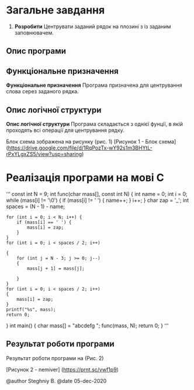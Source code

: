 # Загальне завдання

1. **Розробити** 
Центрувати заданий рядок на плозині з із заданим заповнювачем.

## Опис програми

## Функціональне призначення
**Функціональне призначення**
Програма призначена для центрування слова серез заданого рядка.

## Опис логічної структури
**Опис логічної структури**
Програма складається з однієї фунції, в якій проходять всі операції для центрування рядку.

Блок схема зображена на рисунку (рис. 1) 
[Рисунок 1 - Блок схема] 
(https://drive.google.com/file/d/1RqPozTx-wY92s1m3BHYtL-rPxYLgxZS5/view?usp=sharing)
				  
# Реалізація програми на мові С
‘‘‘
const int N = 9;
int func(char mass[], const int N) {
    int name = 0;
    int i = 0;
    while (mass[i] != '\0') {
        if (mass[i] != ' ') {
            name++;
        }
        i++;
    }
    char zap = '_';
    int spaces = (N - 1) - name;

    for (int i = 0; i < N; i++) {
        if (mass[i] == ' ') {
            mass[i] = zap;
        }
    }
    for (int i = 0; i < spaces / 2; i++)

    {
        for (int j = N - 3; j >= 0; j--)
        {
            mass[j + 1] = mass[j];

        }
    }
    for (int i = 0; i < spaces / 2; i++)
    {
        mass[i] = zap;
    }
    printf("%s", mass);
    return 0;
}
int main()
{
    char mass[] = "abcdefg    ";
    func(mass, N);
    return 0;
} ‘‘‘
## Результат роботи програми
Результат роботи програми на (Рис. 2) 

[Рисунок 2 - nemiver]
(https://prnt.sc/vwf1p9)


@author Steghniy B.
@date 05-dec-2020


